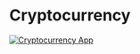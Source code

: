 # Cryptocurrency

[![Cryptocurrency App](https://static.streamlit.io/badges/streamlit_badge_black_white.svg)](https://share.streamlit.io/karteekmenda93/test/main/app.py)
